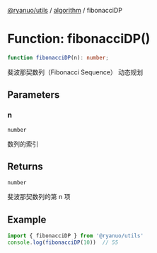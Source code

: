 [@ryanuo/utils](../../index.md) / [algorithm](../index.md) / fibonacciDP

# Function: fibonacciDP()

```ts
function fibonacciDP(n): number;
```

斐波那契数列（Fibonacci Sequence） 动态规划

## Parameters

### n

`number`

数列的索引

## Returns

`number`

斐波那契数列的第 n 项

## Example

```ts twoslash
import { fibonacciDP } from '@ryanuo/utils'
console.log(fibonacciDP(10))  // 55
```
